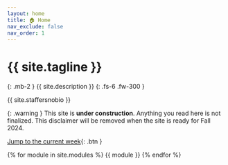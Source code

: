 ```yaml
---
layout: home
title: 🏠 Home
nav_exclude: false
nav_order: 1
---
```


# {{ site.tagline }}
{: .mb-2 }
{{ site.description }}
{: .fs-6 .fw-300 }


{{ site.staffersnobio }}

{: .warning }
This site is **under construction**. Anything you read here is not finalized. This disclaimer will be removed when the site is ready for Fall 2024.

<!--{: .success }
>The Final Exam is **this Saturday, June 8th from 7-10PM** in Solis 104 and Solis 107. You will be assigned a seat in one of these rooms.  
>
>If at least 75% of the class fills out both [SETs](https://academicaffairs.ucsd.edu/Modules/Evals/) and the internal [End-of-Quarter Survey](https://forms.gle/pNaf8hrhmjKcJg3D9), then the entire class will have **1% of extra credit added to their overall grade**. The deadline is Saturday, June 8th at 8AM.
-->

<!--{: .success }
**Tip: When working on assignments, use Ctrl+F on this page to search for a keyword and quickly find the relevant lecture. Click the ✏️ emoji to open a static version of the lecture for reference, which is much faster than loading it on DataHub. Also, make sure to use the [reference sheet](https://drive.google.com/file/d/1ky0Np67HS2O4LO913P-ing97SJG0j27n/view?usp=sharing)!**-->


<!--{: .success }
Welcome to DSC 10! To start, read the [syllabus](https://dsc10.com/syllabus) carefully, paying special attention to the ["Getting Started"](https://dsc10.com/syllabus/#-getting-started) section. Make sure to complete the [Welcome Survey](https://forms.gle/4j7t87VWsaJCYbnn8) and [Pretest](https://practice.dsc10.com/pretest/) to get off to a good start!
-->


[Jump to the current week](#week-0-welcome-to-dsc-10){: .btn }


{% for module in site.modules %}
{{ module }}
{% endfor %}
